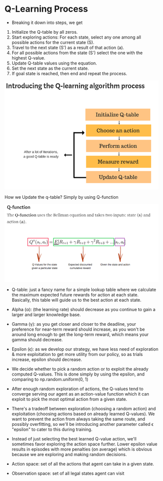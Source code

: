 # Q-Learning Process

- Breaking it down into steps, we get

1. Initialize the Q-table by all zeros.
2. Start exploring actions: For each state, select any one among all
   possible actions for the current state (S).
3. Travel to the next state (S') as a result of that action (a).
4. For all possible actions from the state (S')
   select the one with the highest Q-value.
5. Update Q-table values using the equation.
6. Set the next state as the current state.
7. If goal state is reached, then end and repeat the process.

![Visually explained Q-Learning](q-learning-algorithm.png)

How we Update the q-table?
Simply by using Q-function

![Q-function](q-function.png)

- Q-table: just a fancy name for a simple lookup table where we calculate
  the maximum expected future rewards for action at each state.
  Basically, this table will guide us to the best action at each state.

- Alpha (α): (the learning rate) should decrease as you continue to gain a
  larger and larger knowledge base.

- Gamma (γ): as you get closer and closer to the deadline, your preference
  for near-term reward should increase, as you won't be around long enough
  to get the long-term reward, which means your gamma should decrease.

- Epsilon (ϵ): as we develop our strategy, we have less need of exploration &
  more exploitation to get more utility from our policy,
  so as trials increase, epsilon should decrease.

- We decide whether to pick a random action or to exploit the
  already computed Q-values.
  This is done simply by using the epsilon, and comparing to
  np.random.uniform(0, 1)

- After enough random exploration of actions, the Q-values tend to converge
  serving our agent as an action-value function which it can exploit to pick the
  most optimal action from a given state.

- There's a tradeoff between exploration (choosing a random action) and
  exploitation (choosing actions based on already learned Q-values).
  We want to prevent the action from always taking the same route, and possibly
  overfitting, so we'll be introducing another parameter called ϵ "epsilon"
  to cater to this during training.

- Instead of just selecting the best learned Q-value action, we'll sometimes
  favor exploring the action space further. Lower epsilon value results in
  episodes with more penalties (on average) which is obvious because we are
  exploring and making random decisions.

- Action space: set of all the actions that agent can take in a given state.
- Observation space: set of all legal states agent can visit
